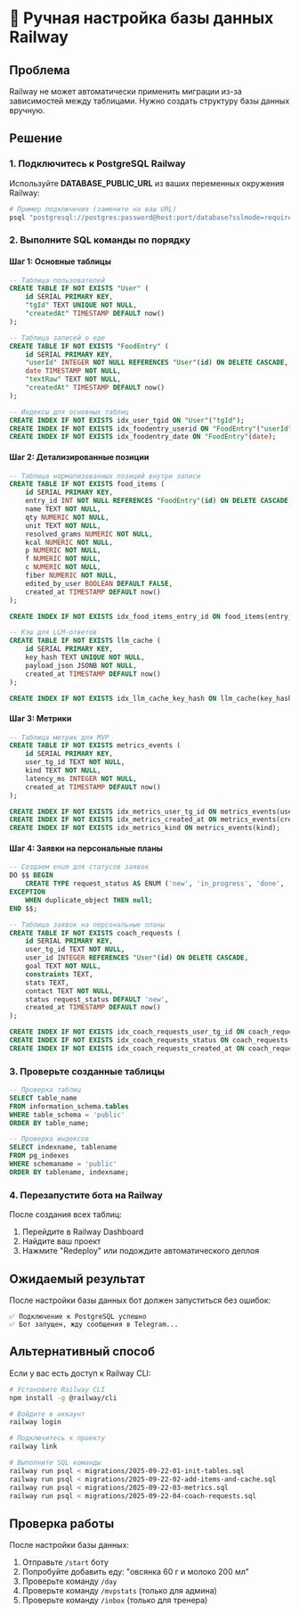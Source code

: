 # 🔧 Ручная настройка базы данных Railway

## Проблема
Railway не может автоматически применить миграции из-за зависимостей между таблицами. Нужно создать структуру базы данных вручную.

## Решение

### 1. Подключитесь к PostgreSQL Railway

Используйте **DATABASE_PUBLIC_URL** из ваших переменных окружения Railway:

```bash
# Пример подключения (замените на ваш URL)
psql "postgresql://postgres:password@host:port/database?sslmode=require"
```

### 2. Выполните SQL команды по порядку

#### Шаг 1: Основные таблицы
```sql
-- Таблица пользователей
CREATE TABLE IF NOT EXISTS "User" (
    id SERIAL PRIMARY KEY,
    "tgId" TEXT UNIQUE NOT NULL,
    "createdAt" TIMESTAMP DEFAULT now()
);

-- Таблица записей о еде
CREATE TABLE IF NOT EXISTS "FoodEntry" (
    id SERIAL PRIMARY KEY,
    "userId" INTEGER NOT NULL REFERENCES "User"(id) ON DELETE CASCADE,
    date TIMESTAMP NOT NULL,
    "textRaw" TEXT NOT NULL,
    "createdAt" TIMESTAMP DEFAULT now()
);

-- Индексы для основных таблиц
CREATE INDEX IF NOT EXISTS idx_user_tgid ON "User"("tgId");
CREATE INDEX IF NOT EXISTS idx_foodentry_userid ON "FoodEntry"("userId");
CREATE INDEX IF NOT EXISTS idx_foodentry_date ON "FoodEntry"(date);
```

#### Шаг 2: Детализированные позиции
```sql
-- Таблица нормализованных позиций внутри записи
CREATE TABLE IF NOT EXISTS food_items (
    id SERIAL PRIMARY KEY,
    entry_id INT NOT NULL REFERENCES "FoodEntry"(id) ON DELETE CASCADE,
    name TEXT NOT NULL,
    qty NUMERIC NOT NULL,
    unit TEXT NOT NULL,
    resolved_grams NUMERIC NOT NULL,
    kcal NUMERIC NOT NULL,
    p NUMERIC NOT NULL,
    f NUMERIC NOT NULL,
    c NUMERIC NOT NULL,
    fiber NUMERIC NOT NULL,
    edited_by_user BOOLEAN DEFAULT FALSE,
    created_at TIMESTAMP DEFAULT now()
);

CREATE INDEX IF NOT EXISTS idx_food_items_entry_id ON food_items(entry_id);

-- Кэш для LLM-ответов
CREATE TABLE IF NOT EXISTS llm_cache (
    id SERIAL PRIMARY KEY,
    key_hash TEXT UNIQUE NOT NULL,
    payload_json JSONB NOT NULL,
    created_at TIMESTAMP DEFAULT now()
);

CREATE INDEX IF NOT EXISTS idx_llm_cache_key_hash ON llm_cache(key_hash);
```

#### Шаг 3: Метрики
```sql
-- Таблица метрик для MVP
CREATE TABLE IF NOT EXISTS metrics_events (
    id SERIAL PRIMARY KEY,
    user_tg_id TEXT NOT NULL,
    kind TEXT NOT NULL,
    latency_ms INTEGER NOT NULL,
    created_at TIMESTAMP DEFAULT now()
);

CREATE INDEX IF NOT EXISTS idx_metrics_user_tg_id ON metrics_events(user_tg_id);
CREATE INDEX IF NOT EXISTS idx_metrics_created_at ON metrics_events(created_at);
CREATE INDEX IF NOT EXISTS idx_metrics_kind ON metrics_events(kind);
```

#### Шаг 4: Заявки на персональные планы
```sql
-- Создаем enum для статусов заявок
DO $$ BEGIN
    CREATE TYPE request_status AS ENUM ('new', 'in_progress', 'done', 'rejected');
EXCEPTION
    WHEN duplicate_object THEN null;
END $$;

-- Таблица заявок на персональные планы
CREATE TABLE IF NOT EXISTS coach_requests (
    id SERIAL PRIMARY KEY,
    user_tg_id TEXT NOT NULL,
    user_id INTEGER REFERENCES "User"(id) ON DELETE CASCADE,
    goal TEXT NOT NULL,
    constraints TEXT,
    stats TEXT,
    contact TEXT NOT NULL,
    status request_status DEFAULT 'new',
    created_at TIMESTAMP DEFAULT now()
);

CREATE INDEX IF NOT EXISTS idx_coach_requests_user_tg_id ON coach_requests(user_tg_id);
CREATE INDEX IF NOT EXISTS idx_coach_requests_status ON coach_requests(status);
CREATE INDEX IF NOT EXISTS idx_coach_requests_created_at ON coach_requests(created_at);
```

### 3. Проверьте созданные таблицы

```sql
-- Проверка таблиц
SELECT table_name 
FROM information_schema.tables 
WHERE table_schema = 'public'
ORDER BY table_name;

-- Проверка индексов
SELECT indexname, tablename 
FROM pg_indexes 
WHERE schemaname = 'public'
ORDER BY tablename, indexname;
```

### 4. Перезапустите бота на Railway

После создания всех таблиц:
1. Перейдите в Railway Dashboard
2. Найдите ваш проект
3. Нажмите "Redeploy" или подождите автоматического деплоя

## Ожидаемый результат

После настройки базы данных бот должен запуститься без ошибок:

```
✅ Подключение к PostgreSQL успешно
✅ Бот запущен, жду сообщения в Telegram...
```

## Альтернативный способ

Если у вас есть доступ к Railway CLI:

```bash
# Установите Railway CLI
npm install -g @railway/cli

# Войдите в аккаунт
railway login

# Подключитесь к проекту
railway link

# Выполните SQL команды
railway run psql < migrations/2025-09-22-01-init-tables.sql
railway run psql < migrations/2025-09-22-02-add-items-and-cache.sql
railway run psql < migrations/2025-09-22-03-metrics.sql
railway run psql < migrations/2025-09-22-04-coach-requests.sql
```

## Проверка работы

После настройки базы данных:
1. Отправьте `/start` боту
2. Попробуйте добавить еду: "овсянка 60 г и молоко 200 мл"
3. Проверьте команду `/day`
4. Проверьте команду `/mvpstats` (только для админа)
5. Проверьте команду `/inbox` (только для тренера)
